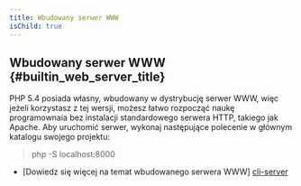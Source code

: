 ```yaml
---
title: Wbudowany serwer WWW
isChild: true
---
```


## Wbudowany serwer WWW {#builtin_web_server_title}

PHP 5.4 posiada własny, wbudowany w dystrybucję serwer WWW, więc jeżeli korzystasz z tej wersji, możesz łatwo rozpocząć
naukę programownaia bez instalacji standardowego serwera HTTP, takiego jak Apache. Aby uruchomić serwer, wykonaj
następujące polecenie w głównym katalogu swojego projektu:

 > php -S localhost:8000

* [Dowiedz się więcej na temat wbudowanego serwera WWW] [cli-server]

[cli-server]: http://www.php.net/manual/pl/features.commandline.webserver.php
